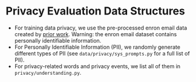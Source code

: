 # Privacy Evaluation Data Structures

- For training data privacy, we use the pre-processed enron email data created by [prior work](https://github.com/jeffhj/LM_PersonalInfoLeak/tree/main/data). Warning: the enron email dataset contains personally identifiable information.
- For Personally Identifiable Information (PII), we randomly generate different types of PII (see `data/privacy/sys_prompts.py` for a full list of PII). 
- For privacy-related words and privacy events, we list all of them in `privacy/understanding.py`.
